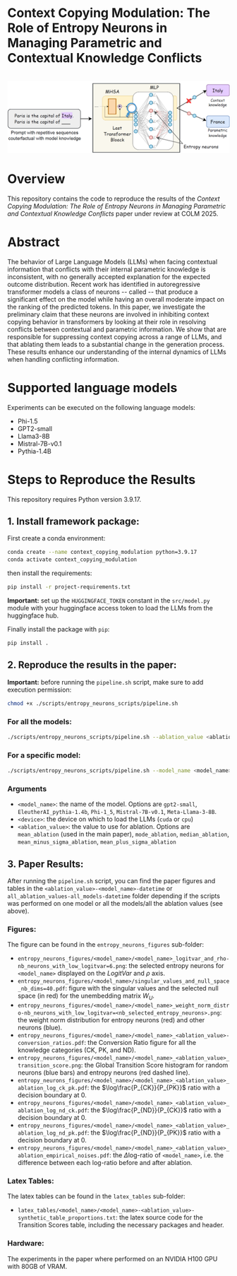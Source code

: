 # Context Copying Modulation: The Role of Entropy Neurons in Managing Parametric and Contextual Knowledge Conflicts

<p align="center">
    <br>
    <img src="input_data/entropy_neurons_schema.png" width="800" />
    <br>
<p>

# Overview

This repository contains the code to reproduce the results of the *Context Copying Modulation: The Role of Entropy Neurons in Managing Parametric and Contextual Knowledge Conflicts* paper under review at COLM 2025.

# Abstract

<p>
    The behavior of Large Language Models (LLMs) when facing contextual information that conflicts with their internal parametric knowledge is inconsistent, with no generally accepted explanation for the expected outcome distribution. Recent work has identified in autoregressive transformer models a class of neurons -- called 
    -- that produce a significant effect on the model 
    while having an overall moderate impact on the ranking of the predicted tokens. In this paper, we investigate the preliminary claim that these neurons are involved in inhibiting context copying behavior in transformers by looking at their role in resolving conflicts between contextual and parametric information. We show that 
    are responsible for suppressing context copying across a range of LLMs, and that ablating them leads to a substantial change in the generation process. These results enhance our understanding of the internal dynamics of LLMs when handling conflicting information.
</p>

# Supported language models

Experiments can be executed on the following language models:

- Phi-1.5
- GPT2-small
- Llama3-8B
- Mistral-7B-v0.1
- Pythia-1.4B

# Steps to Reproduce the Results

This repository requires Python version 3.9.17.

## 1. Install framework package:

First create a conda environment:
```sh
conda create --name context_copying_modulation python=3.9.17
conda activate context_copying_modulation
```

then install the requirements:
```sh
pip install -r project-requirements.txt
```

**Important:** set up the `HUGGINGFACE_TOKEN` constant in the `src/model.py` module with your huggingface access token to load the LLMs from the huggingface hub.

Finally install the package with `pip`:
```sh
pip install .
```

## 2. Reproduce the results in the paper:

**Important:** before running the `pipeline.sh` script, make sure to add execution permission:
```sh
chmod +x ./scripts/entropy_neurons_scripts/pipeline.sh
```

### For all the models:
```sh
./scripts/entropy_neurons_scripts/pipeline.sh --ablation_value <ablation_value> --device <device>
```

### For a specific model:
```sh
./scripts/entropy_neurons_scripts/pipeline.sh --model_name <model_name> --ablation_value <ablation_value> --device <device>
```

### Arguments

- `<model_name>`: the name of the model. Options are `gpt2-small`, `EleutherAI_pythia-1.4b`, `Phi-1_5`, `Mistral-7B-v0.1`, `Meta-Llama-3-8B`.
- `<device>`: the device on which to load the LLMs (`cuda` or `cpu`)
- `<ablation_value>`: the value to use for ablation. Options are `mean_ablation` (used in the main paper), `mode_ablation`, `median_ablation`, `mean_minus_sigma_ablation`, `mean_plus_sigma_ablation`

## 3. Paper Results:

After running the `pipeline.sh` script, you can find the paper figures and tables in the `<ablation_value>-<model_name>-datetime` or `all_ablation_values-all_models-datetime` folder depending if the scripts was performed on one model or all the models/all the ablation values (see above).

### Figures:

The figure can be found in the `entropy_neurons_figures` sub-folder:

- `entropy_neurons_figures/<model_name>/<model_name>_logitvar_and_rho-nb_neurons_with_low_logitvar=6.png`: the selected entropy neurons for `<model_name>` displayed on the $LogitVar$ and $\rho$ axis.
- `entropy_neurons_figures/<model_name>/singular_values_and_null_space_nb_dims=40.pdf`: figure with the singular values and the selected null space (in red) for the unembedding matrix $W_U$.
- `entropy_neurons_figures/<model_name>/<model_name>_weight_norm_distro-nb_neurons_with_low_logitvar=<nb_selected_entropy_neurons>.png`: the weight norm distribution for entropy neurons (red) and other neurons (blue).
- `entropy_neurons_figures/<model_name>/<model_name>_<ablation_value>-conversion_ratios.pdf`: the Conversion Ratio figure for all the knowledge categories (CK, PK, and ND).
- `entropy_neurons_figures/<model_name>/<model_name>_<ablation_value>_transition_score.png`: the Global Transition Score histogram for random neurons (blue bars) and entropy neurons (red dashed line).
- `entropy_neurons_figures/<model_name>/<model_name>_<ablation_value>_ablation_log_ck_pk.pdf`: the $\log\frac{P_{CK}}{P_{PK}}$ ratio with a decision boundary at 0.
- `entropy_neurons_figures/<model_name>/<model_name>_<ablation_value>_ablation_log_nd_ck.pdf`: the $\log\frac{P_{ND}}{P_{CK}}$ ratio with a decision boundary at 0.
- `entropy_neurons_figures/<model_name>/<model_name>_<ablation_value>_ablation_log_nd_pk.pdf`: the $\log\frac{P_{ND}}{P_{PK}}$ ratio with a decision boundary at 0.
- `entropy_neurons_figures/<model_name>/<model_name>_<ablation_value>_ablation_empirical_noises.pdf`: the $\Delta \text{log-ratio}$ of `<model_name>`, i.e. the difference between each log-ratio before and after ablation.

### Latex Tables:

The latex tables can be found in the `latex_tables` sub-folder:
- `latex_tables/<model_name>/<model_name>-<ablation_value>-synthetic_table_proportions.txt`: the latex source code for the Transition Scores table, including the necessary packages and header.

### Hardware:

The experiments in the paper where performed on an NVIDIA H100 GPU with 80GB of VRAM.